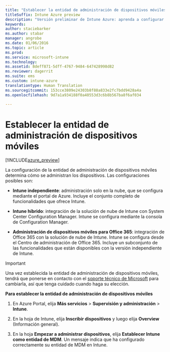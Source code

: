 ```yaml
---
title: "Establecer la entidad de administración de dispositivos móviles"
titleSuffix: Intune Azure preview
description: "Versión preliminar de Intune Azure: aprenda a configurar la entidad de administración de dispositivos móviles en Intune. "
keywords: 
author: staciebarker
ms.author: stabar
manager: angrobe
ms.date: 01/06/2016
ms.topic: article
ms.prod: 
ms.service: microsoft-intune
ms.technology: 
ms.assetid: 8deff871-5dff-4767-9484-647428998d82
ms.reviewer: dagerrit
ms.suite: ems
ms.custom: intune-azure
translationtype: Human Translation
ms.sourcegitcommit: 153cce3809e24303b8f88a833e2fc7bdd9428a4a
ms.openlocfilehash: 9d7a1a934188f0a40553d3c6b8b567ba8f6af034

---
```


# <a name="set-the-mobile-device-management-authority"></a>Establecer la entidad de administración de dispositivos móviles 

[!INCLUDE[azure_preview](../includes/azure_preview.md)]

La configuración de la entidad de administración de dispositivos móviles determina cómo se administran los dispositivos. Las configuraciones posibles son:

- **Intune independiente**: administración solo en la nube, que se configura mediante el portal de Azure. Incluye el conjunto completo de funcionalidades que ofrece Intune.

- **Intune híbrido**: integración de la solución de nube de Intune con System Center Configuration Manager. Intune se configura mediante la consola de Configuration Manager.

- **Administración de dispositivos móviles para Office 365**: integración de Office 365 con la solución de nube de Intune. Intune se configura desde el Centro de administración de Office 365. Incluye un subconjunto de las funcionalidades que están disponibles con la versión independiente de Intune.

>[!IMPORTANT]
>Una vez establecida la entidad de administración de dispositivos móviles, tendrá que ponerse en contacto con el [soporte técnico de Microsoft](https://docs.microsoft.com/intune/troubleshoot/how-to-get-support-for-microsoft-intune) para cambiarla, así que tenga cuidado cuando haga su elección.

**Para establecer la entidad de administración de dispositivos móviles**

1. En Azure Portal, elija **Más servicios** > **Supervisión y administración** > **Intune**.

2. En la hoja de Intune, elija **Inscribir dispositivos** y luego elija **Overview** (Información general).

3. En la hoja **Empezar a administrar dispositivos**, elija **Establecer Intune como entidad de MDM**. Un mensaje indica que ha configurado correctamente su entidad de MDM en Intune.



<!--HONumber=Feb17_HO3-->


